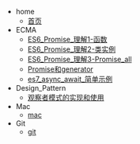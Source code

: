 * home
    * [首页]()
* ECMA
    * [ES6_Promise_理解1-函数](ECMA/ES6_Promise_理解1-函数)
    * [ES6_Promise_理解2-类实例](ECMA/ES6_Promise_理解2-类实例)
    * [ES6_Promise_理解3-Promise_all](ECMA/ES6_Promise_理解3-Promise_all)
    * [Promise和generator](ECMA/Promise和generator)
    * [es7_async_await_简单示例](ECMA/es7_async_await_简单示例)
* Design_Pattern
    * [观察者模式的实现和使用](Design_Pattern/观察者模式的实现和使用)
* Mac
    * [mac](Mac/mac)
* Git
    * [git](Git/git)